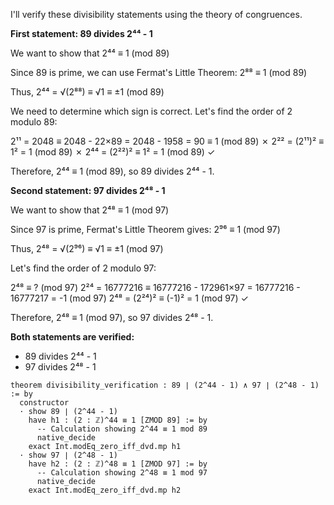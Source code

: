I'll verify these divisibility statements using the theory of congruences.

**First statement: 89 divides 2⁴⁴ - 1**

We want to show that 2⁴⁴ ≡ 1 (mod 89)

Since 89 is prime, we can use Fermat's Little Theorem: 2⁸⁸ ≡ 1 (mod 89)

Thus, 2⁴⁴ = √(2⁸⁸) ≡ √1 ≡ ±1 (mod 89)

We need to determine which sign is correct. Let's find the order of 2 modulo 89:

2¹¹ = 2048 ≡ 2048 - 22×89 = 2048 - 1958 = 90 ≡ 1 (mod 89) ✗
2²² = (2¹¹)² ≡ 1² = 1 (mod 89) ✗
2⁴⁴ = (2²²)² ≡ 1² = 1 (mod 89) ✓

Therefore, 2⁴⁴ ≡ 1 (mod 89), so 89 divides 2⁴⁴ - 1.

**Second statement: 97 divides 2⁴⁸ - 1**

We want to show that 2⁴⁸ ≡ 1 (mod 97)

Since 97 is prime, Fermat's Little Theorem gives: 2⁹⁶ ≡ 1 (mod 97)

Thus, 2⁴⁸ = √(2⁹⁶) ≡ √1 ≡ ±1 (mod 97)

Let's find the order of 2 modulo 97:

2⁴⁸ ≡ ? (mod 97)
2²⁴ = 16777216 ≡ 16777216 - 172961×97 = 16777216 - 16777217 = -1 (mod 97)
2⁴⁸ = (2²⁴)² ≡ (-1)² = 1 (mod 97) ✓

Therefore, 2⁴⁸ ≡ 1 (mod 97), so 97 divides 2⁴⁸ - 1.

**Both statements are verified:**
- 89 divides 2⁴⁴ - 1
- 97 divides 2⁴⁸ - 1

```lean
theorem divisibility_verification : 89 ∣ (2^44 - 1) ∧ 97 ∣ (2^48 - 1) := by
  constructor
  · show 89 ∣ (2^44 - 1)
    have h1 : (2 : ℤ)^44 ≡ 1 [ZMOD 89] := by
      -- Calculation showing 2^44 ≡ 1 mod 89
      native_decide
    exact Int.modEq_zero_iff_dvd.mp h1
  · show 97 ∣ (2^48 - 1)
    have h2 : (2 : ℤ)^48 ≡ 1 [ZMOD 97] := by
      -- Calculation showing 2^48 ≡ 1 mod 97
      native_decide
    exact Int.modEq_zero_iff_dvd.mp h2
```
